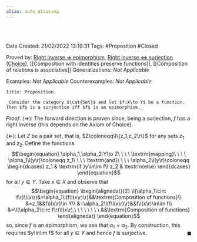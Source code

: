 ```yaml
---
alias: auto_aliasing
---
```


<br />
<br />

Date Created: 21/02/2022 13:19:31
Tags: #Proposition #Closed

Proved by: [Right inverse $\Rightarrow$ epimorphism](Right%20inverse%20implies%20epimorphism.md), [Right inverse $\Leftrightarrow$ surjection (Choice)](Right%20inverse%20iff%20surjection%20(Choice).md), [[Composition with identities preserve functions]], [[Composition of relations is associative]]
Generalizations: _Not Applicable_

Examples: _Not Applicable_
Counterexamples: _Not Applicable_

``` ad-Proposition
title: Proposition.

_Consider the category $\cat{Set}$ and let $f:X\to Y$ be a function. Then $f$ is a surjection iff $f$ is an epimorphism._

```

_Proof_. ($\Rightarrow$): The forward direction is proven since, being a surjection, $f$ has a right inverse (this depends on the Axiom of Choice).

($\Leftarrow$): Let $Z$ be a pair set, that is, $Z\coloneqq\l\{z_1,z_2\r\}$ for any sets $z_1$ and $z_2$. Define the functions
$$\begin{equation}
    \alpha_1,\alpha_2:Y\to Z\ \ \ \ \textrm{mapping}\ \ \ \ \alpha_1\l(y\r)\coloneqq z_1\ \ \ \ \textrm{and}\ \ \ \ \alpha_2\l(y\r)\coloneqq
        \begin{dcases}
            z_1 & \textrm{if }y\in\im f\\
            z_2 & \textrm{else}
        \end{dcases}
\end{equation}$$
for all $y\in Y$. Take $x\in X$ and observe that
$$\begin{equation}
    \begin{alignedat}{2}
        \l(\alpha_1\circ f\r)\l(x\r)&=\alpha_1\l(f\l(x\r)\r)&&\textrm{Composition of functions}\\
        &=z_1&&f\l(x\r)\in Y\\
        &=\alpha_2\l(f\l(x\r)\r)&&f\l(x\r)\in\im f\\
        &=\l(\alpha_2\circ f\r)\l(x\r),\ \ \ \ \ \ \ \ &&\textrm{Composition of functions}
    \end{alignedat}
\end{equation}$$
so, since $f$ is an epimorphism, we see that $\alpha_1=\alpha_2$. By construction, this requires $y\in\im f$ for all $y\in Y$ and hence $f$ is surjective.<span style="float:right;">$\blacksquare$</span>
